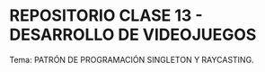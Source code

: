 # REPOSITORIO CLASE 13 - DESARROLLO DE VIDEOJUEGOS

Tema: PATRÓN DE PROGRAMACIÓN SINGLETON Y RAYCASTING.


